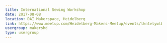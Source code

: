 ```yaml
---
title: International Sewing Workshop
date: 2017-08-08
location: DAI Makerspace, Heidelberg
link: https://www.meetup.com/Heidelberg-Makers-Meetup/events/lkntvlywlblb/
usergroup: makershd
type: usergroup
---
```

